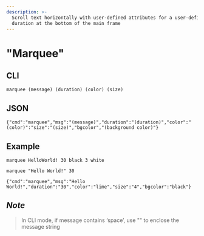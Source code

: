 ```yaml
---
description: >-
  Scroll text horizontally with user-defined attributes for a user-defined
  duration at the bottom of the main frame
---
```


# "Marquee"

## CLI

```text
marquee (message) (duration) (color) (size)
```

## JSON

```text
{"cmd":"marquee","msg":"(message)","duration":"(duration)","color":"(color)":"size":"(size)","bgcolor","(background color)"}
```

## Example

```text
marquee HelloWorld! 30 black 3 white
```

```text
marquee "Hello World!" 30
```

```text
{"cmd":"marquee","msg":"Hello World!","duration":"30","color":"lime","size":"4","bgcolor":"black"}
```

## _Note_

> In CLI mode, if message contains ‘space’, use "" to enclose the message string

